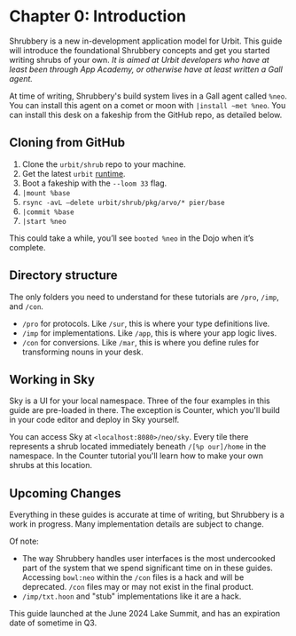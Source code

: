 # Chapter 0: Introduction

Shrubbery is a new in-development application model for Urbit. This guide will introduce the foundational Shrubbery concepts and get you started writing shrubs of your own. *It is aimed at Urbit developers who have at least been through App Academy, or otherwise have at least written a Gall agent.*

At time of writing, Shrubbery's build system lives in a Gall agent called `%neo`. You can install this agent on a comet or moon with `|install ~met %neo`. You can install this desk on a fakeship from the GitHub repo, as detailed below.

## Cloning from GitHub
1. Clone the `urbit/shrub` repo to your machine.
2. Get the latest `urbit` [runtime](https://docs.urbit.org/manual/getting-started/self-hosted/cli).
3. Boot a fakeship with the `--loom 33` flag.
4. `|mount %base`
5. `rsync -avL —delete urbit/shrub/pkg/arvo/* pier/base`
6. `|commit %base`
7. `|start %neo`

This could take a while, you’ll see `booted %neo` in the Dojo when it’s complete.

## Directory structure
The only folders you need to understand for these tutorials are `/pro`, `/imp`, and `/con`.
- `/pro` for protocols. Like `/sur`, this is where your type definitions live.
- `/imp` for implementations. Like `/app`, this is where your app logic lives.
- `/con` for conversions. Like `/mar`, this is where you define rules for transforming nouns in your desk.

## Working in Sky
Sky is a UI for your local namespace. Three of the four examples in this guide are pre-loaded in there. The exception is Counter, which you'll build in your code editor and deploy in Sky yourself.

You can access Sky at `<localhost:8080>/neo/sky`. Every tile there represents a shrub located immediately beneath `/[%p our]/home` in the namespace. In the Counter tutorial you'll learn how to make your own shrubs at this location.

## Upcoming Changes
Everything in these guides is accurate at time of writing, but Shrubbery is a work in progress. Many implementation details are subject to change.

Of note:
- The way Shrubbery handles user interfaces is the most undercooked part of the system that we spend significant time on in these guides. Accessing `bowl:neo` within the `/con` files is a hack and will be deprecated.  `/con` files may or may not exist in the final product.
- `/imp/txt.hoon` and "stub" implementations like it are a hack.

 This guide launched at the June 2024 Lake Summit, and has an expiration date of sometime in Q3.
